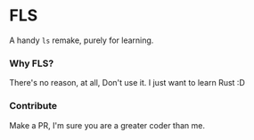 # FLS
A handy `ls` remake, purely for learning.
### Why FLS?
There's no reason, at all, Don't use it. I just want to learn Rust :D
### Contribute
Make a PR, I'm sure you are a greater coder than me.
